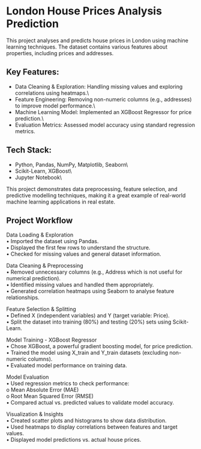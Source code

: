 # London House Prices Analysis Prediction

This project analyses and predicts house prices in London using machine learning techniques. The dataset contains various features about properties, including prices and addresses.

<h2>Key Features:</h2>
  
- Data Cleaning & Exploration: Handling missing values and exploring correlations using heatmaps.\
- Feature Engineering: Removing non-numeric columns (e.g., addresses) to improve model performance.\
- Machine Learning Model: Implemented an XGBoost Regressor for price prediction.\
- Evaluation Metrics: Assessed model accuracy using standard regression metrics.

<h2>Tech Stack:</h2>

- Python, Pandas, NumPy, Matplotlib, Seaborn\
- Scikit-Learn, XGBoost\
- Jupyter Notebook\

This project demonstrates data preprocessing, feature selection, and predictive modelling techniques, making it a great example of real-world machine learning applications in real estate.

<h2>Project Workflow</h2>

Data Loading & Exploration\
•	Imported the dataset using Pandas.\
•	Displayed the first few rows to understand the structure.\
•	Checked for missing values and general dataset information.

Data Cleaning & Preprocessing\
•	Removed unnecessary columns (e.g., Address which is not useful for numerical prediction).\
•	Identified missing values and handled them appropriately.\
•	Generated correlation heatmaps using Seaborn to analyse feature relationships.

Feature Selection & Splitting\
•	Defined X (independent variables) and Y (target variable: Price).\
•	Split the dataset into training (80%) and testing (20%) sets using Scikit-Learn.

Model Training - XGBoost Regressor\
•	Chose XGBoost, a powerful gradient boosting model, for price prediction.\
•	Trained the model using X_train and Y_train datasets (excluding non-numeric columns).\
•	Evaluated model performance on training data.

Model Evaluation\
•	Used regression metrics to check performance: \
o	Mean Absolute Error (MAE)\
o	Root Mean Squared Error (RMSE)\
•	Compared actual vs. predicted values to validate model accuracy.

Visualization & Insights\
•	Created scatter plots and histograms to show data distribution.\
•	Used heatmaps to display correlations between features and target values.\
•	Displayed model predictions vs. actual house prices.


